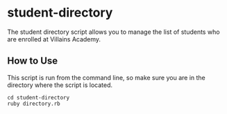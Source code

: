 # student-directory

The student directory script allows you to manage the list of students who are enrolled at Villains Academy.

## How to Use

This script is run from the command line, so make sure you are in the directory where the script is located.

```
cd student-directory
ruby directory.rb
```